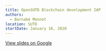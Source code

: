 ```yaml
---
title: OpenSUTD Blockchain development IAP
authors:
  - Barnabé Monnot
location: SUTD
startDate: January 16, 2020
---
```


[View slides on Google](https://docs.google.com/presentation/d/10LR57HTiSs-8pBpNeXKoJ13zOPxzOrLI8Avs3FSDsz0/view)

